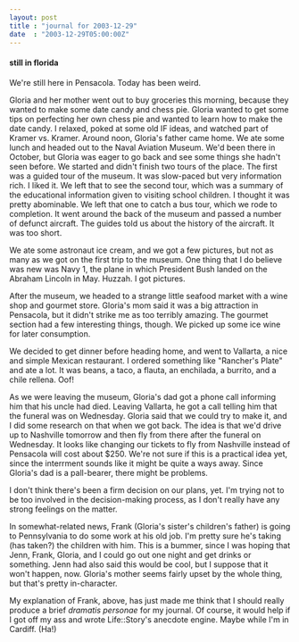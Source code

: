 ```yaml
---
layout: post
title : "journal for 2003-12-29"
date  : "2003-12-29T05:00:00Z"
---
```

<h4>still in florida</h4>We're still here in Pensacola.  Today has been weird.

Gloria and her mother went out to buy groceries this morning, because they wanted to make some date candy and chess pie.  Gloria wanted to get some tips on perfecting her own chess pie and wanted to learn how to make the date candy. I relaxed, poked at some old IF ideas, and watched part of Kramer vs. Kramer. Around noon, Gloria's father came home.  We ate some lunch and headed out to the Naval Aviation Museum.  We'd been there in October, but Gloria was eager to go back and see some things she hadn't seen before.  We started and didn't finish two tours of the place.  The first was a guided tour of the museum.  It was slow-paced but very information rich.  I liked it.  We left that to see the second tour, which was a summary of the educational information given to visiting school children.  I thought it was pretty abominable.  We left that one to catch a bus tour, which we rode to completion.  It went around the back of the museum and passed a number of defunct aircraft.  The guides told us about the history of the aircraft.  It was too short.

We ate some astronaut ice cream, and we got a few pictures, but not as many as we got on the first trip to the museum.  One thing that I do believe was new was Navy 1, the plane in which President Bush landed on the Abraham Lincoln in May.  Huzzah.  I got pictures.

After the museum, we headed to a strange little seafood market with a wine shop and gourmet store.  Gloria's mom said it was a big attraction in Pensacola, but it didn't strike me as too terribly amazing.  The gourmet section had a few interesting things, though.  We picked up some ice wine for later consumption.

We decided to get dinner before heading home, and went to Vallarta, a nice and simple Mexican restaurant.  I ordered something like "Rancher's Plate" and ate a lot.  It was beans, a taco, a flauta, an enchilada, a burrito, and a chile rellena.  Oof!

As we were leaving the museum, Gloria's dad got a phone call informing him that his uncle had died.  Leaving Vallarta, he got a call telling him that the funeral was on Wednesday.  Gloria said that we could try to make it, and I did some research on that when we got back.  The idea is that we'd drive up to Nashville tomorrow and then fly from there after the funeral on Wednesday.  It looks like changing our tickets to fly from Nashville instead of Pensacola will cost about $250.  We're not sure if this is a practical idea yet, since the interrment sounds like it might be quite a ways away.  Since Gloria's dad is a pall-bearer, there might be problems.

I don't think there's been a firm decision on our plans, yet.  I'm trying not to be too involved in the decision-making process, as I don't really have any strong feelings on the matter.

In somewhat-related news, Frank (Gloria's sister's children's father) is going to Pennsylvania to do some work at his old job.  I'm pretty sure he's taking (has taken?) the children with him.  This is a bummer, since I was hoping that Jenn, Frank, Gloria, and I could go out one night and get drinks or something. Jenn had also said this would be cool, but I suppose that it won't happen, now. Gloria's mother seems fairly upset by the whole thing, but that's pretty in-character.

My explanation of Frank, above, has just made me think that I should really produce a brief <em>dramatis personae</em> for my journal.  Of course, it would help if I got off my ass and wrote Life::Story's anecdote engine.  Maybe while I'm in Cardiff.  (Ha!)

